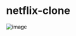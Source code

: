 # netflix-clone
![image](https://github.com/chaitanya6304/netflix-clone/assets/98457762/dae2413f-0f82-46ab-95f2-ce7949f655b9)
